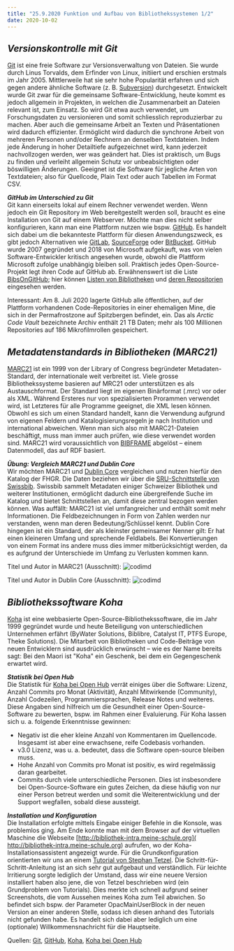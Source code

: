 ```yaml
---
title: "25.9.2020 Funktion und Aufbau von Bibliothekssystemen 1/2"
date: 2020-10-02
---
```

## *Versionskontrolle mit Git*  
[Git](https://de.wikipedia.org/wiki/Git) ist eine freie Software zur Versionsverwaltung von Dateien. Sie wurde durch Linus Torvalds, dem Erfinder von Linux, initiiert und erschien erstmals im Jahr 2005. Mittlerweile hat sie sehr hohe Popularität erfahren und sich gegen andere ähnliche Software (z. B. [Subversion]( https://de.wikipedia.org/wiki/Apache_Subversion)) durchgesetzt. Entwickelt wurde Git zwar für die gemeinsame Software-Entwicklung, heute kommt es jedoch allgemein in Projekten, in welchen die Zusammenarbeit an Dateien relevant ist, zum Einsatz. So wird Git etwa auch verwendet, um Forschungsdaten zu versionieren und somit schliesslich reproduzierbar zu machen. Aber auch die gemeinsame Arbeit an Texten und Präsentationen wird dadurch effizienter. Ermöglicht wird dadurch die synchrone Arbeit von mehreren Personen und/oder Rechnern an denselben Textdateien. Indem jede Änderung in hoher Detailtiefe aufgezeichnet wird, kann jederzeit nachvollzogen werden, wer was geändert hat. Dies ist praktisch, um Bugs zu finden und verleiht allgemein Schutz vor unbeabsichtigten oder böswilligen Änderungen. Geeignet ist die Software für jegliche Arten von Textdateien; also für Quellcode, Plain Text oder auch Tabellen im Format CSV.

***GitHub im Unterschied zu Git***  
Git kann einerseits lokal auf einem Rechner verwendet werden. Wenn jedoch ein Git Repository im Web bereitgestellt werden soll, braucht es eine Installation von Git auf einem Webserver. Möchte man dies nicht selber konfigurieren, kann man eine Plattform nutzen wie bspw. [GitHub]( https://github.com). Es handelt sich dabei um die bekannteste Plattform für diesen Anwendungszweck, es gibt jedoch Alternativen wie [GitLab]( https://gitlab.com), [SourceForge]( https://sourceforge.net) oder [BitBucket]( https://bitbucket.org). GitHub wurde 2007 gegründet und 2018 von Microsoft aufgekauft, was von vielen Software-Entwickler kritisch angesehen wurde, obwohl die Plattform Microsoft zufolge unabhängig bleiben soll. Praktisch jedes Open-Source-Projekt legt ihren Code auf GitHub ab. Erwähnenswert ist die Liste [BibsOnGitHub]( https://github.com/axel-klinger/BibsOnGitHub); hier können [Listen von Bibliotheken](https://axel-klinger.github.io/BibsOnGitHub/libraries.html) und [deren Repositorien](https://axel-klinger.github.io/BibsOnGitHub/repositories.html) eingesehen werden. 

Interessant: Am 8. Juli 2020 lagerte GitHub alle öffentlichen, auf der Plattform vorhandenen Code-Repositories in einer ehemaligen Mine, die sich in der Permafrostzone auf Spitzbergen befindet, ein. Das als *Arctic Code Vault* bezeichnete Archiv enthält 21 TB Daten; mehr als 100 Millionen Repositories auf 186 Mikrofilmrollen gespeichert.

## *Metadatenstandards in Bibliotheken (MARC21)*
[MARC21]( https://www.loc.gov/marc/bibliographic/) ist ein 1999 von der Library of Congress begründeter Metadaten-Standard, der internationale weit verbreitet ist. Viele grosse Bibliothekssysteme basieren auf MRC21 oder unterstützen es als Austauschformat. Der Standard liegt im eigenen Binärformat (.mrc) vor oder als XML. Während Ersteres nur von spezialisierten Prorammen verwendet wird, ist Letzteres für alle Programme geeignet, die XML lesen können. Obwohl es sich um einen Standard handelt, kann die Verwendung aufgrund von eigenen Feldern und Katalogisierungsregeln je nach Institution und international abweichen. Wenn man sich also mit MARC21-Dateien beschäftigt, muss man immer auch prüfen, wie diese verwendet worden sind. MARC21 wird voraussichtlich von [BIBFRAME]( http://format.gbv.de/bibframe) abgelöst – einem Datenmodell, das auf RDF basiert.

***Übung: Vergleich MARC21 und Dublin Core***  
Wir möchten MARC21 und [Dublin Core]( https://de.wikipedia.org/wiki/Dublin_Core) vergleichen und nutzen hierfür den Katalog der FHGR. Die Daten beziehen wir über die [SRU-Schnittstelle von Swissbib]( https://sru.swissbib.ch/sru/form). Swissbib sammelt Metadaten einiger Schweizer Bibliothek und weiterer Institutionen, ermöglicht dadurch eine übergreifende Suche im Katalog und bietet Schnittstellen an, damit diese zentral bezogen werden können. Was auffällt: MARC21 ist viel umfangreicher und enthält somit mehr Informationen. Die Feldbezeichnungen in Form von Zahlen werden nur verstanden, wenn man deren Bedeutung/Schlüssel kennt. Dublin Core hingegen ist ein Standard, der als kleinster gemeinsamer Nenner gilt: Er hat einen kleineren Umfang und sprechende Feldlabels. Bei Konvertierungen von einem Format ins andere muss dies immer mitberücksichtigt werden, da es aufgrund der Unterschiede im Umfang zu Verlusten kommen kann. 

Titel und Autor in MARC21 (Ausschnitt):
![codimd]({{site.baseurl}}/images/marc21.png)

Titel und Autor in Dublin Core (Ausschnitt):
![codimd]({{site.baseurl}}/images/dublincore.png)

## *Bibliothekssoftware Koha*
[Koha](https://koha-community.org) ist eine webbasierte Open-Source-Bibliothekssoftware, die im Jahr 1999 gegründet wurde und heute Beteiligung von unterschiedlichen Unternehmen erfährt (ByWater Solutions, Biblibre, Catalyst IT, PTFS Europe, Theke Solutions). Die Mitarbeit von Bibliotheken und Code-Beiträge von neuen Entwicklern sind ausdrücklich erwünscht – wie es der Name bereits sagt: Bei den Maori ist "Koha" ein Geschenk, bei dem ein Gegengeschenk erwartet wird. 

***Statistik bei Open Hub***  
Die Statistik für [Koha bei Open Hub]( https://www.openhub.net/p/koha) verrät einiges über die Software: Lizenz, Anzahl Commits pro Monat (Aktivität), Anzahl Mitwirkende (Community), Anzahl Codezeilen, Programmiersprachen, Release Notes und weiteres. Diese Angaben sind hilfreich um die Gesundheit einer Open-Source-Software zu bewerten, bspw. im Rahmen einer Evaluierung. Für Koha lassen sich u. a. folgende Erkenntnisse gewinnen:
* Negativ ist die eher kleine Anzahl von Kommentaren im Quellencode. Insgesamt ist aber eine erwachsene, reife Codebasis vorhanden.
* v3.0 Lizenz, was u. a. bedeutet, dass die Software open-source bleiben muss.
* Hohe Anzahl von Commits pro Monat ist positiv, es wird regelmässig daran gearbeitet. 
* Commits durch viele unterschiedliche Personen. Dies ist insbesondere bei Open-Source-Software ein gutes Zeichen, da diese häufig von nur einer Person betreut werden und somit die Weiterentwicklung und der Support wegfallen, sobald diese aussteigt.

***Installation und Konfiguration***  
Die Installation erfolgte mittels Eingabe einiger Befehle in die Konsole, was problemlos ging. Am Ende konnte man mit dem Browser auf der virtuellen Maschine die Webseite [http://bibliothek-intra.meine-schule.org]( http://bibliothek-intra.meine-schule.org) aufrufen, wo der Koha-Installationsassistent angezeigt wurde. Für die Grundkonfiguration orientierten wir uns an einem [Tutorial von Stephan Tetzel]( https://zefanjas.de/wie-man-koha-installiert-und-fuer-schulen-einrichtet-teil-1/). Die Schritt-für-Schritt-Anleitung ist an sich sehr gut aufgebaut und verständlich. Für leichte Irritierung sorgte lediglich der Umstand, dass wir eine neuere Version installiert haben also jene, die von Tetzel beschrieben wird (ein Grundproblem von Tutorials). Dies merkte ich schnell aufgrund seiner Screenshots, die vom Aussehen meines Koha zum Teil abwichen. So befindet sich bspw. der Parameter OpacMainUserBlock in der neuen Version an einer anderen Stelle, sodass ich diesen anhand des Tutorials nicht gefunden habe. Es handelt sich dabei aber lediglich um eine (optionale) Willkommensnachricht für die Hauptseite.  


Quellen: [Git](https://de.wikipedia.org/wiki/Git), [GitHub]( https://de.wikipedia.org/wiki/GitHub), [Koha]( https://de.wikipedia.org/wiki/Koha_(Bibliothekssoftware)), [Koha bei Open Hub]( https://www.openhub.net/p/koha)

